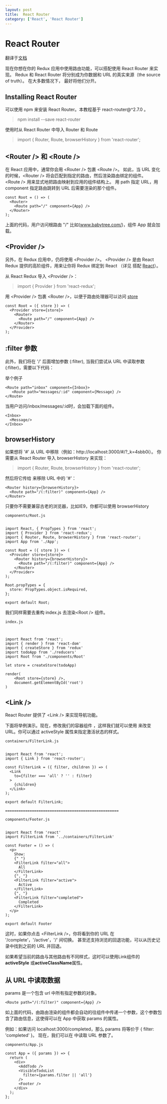 ```yaml
---
layout: post
title:  React Router
category: ['React', 'React Router'] 
---
```




# React Router 

翻译于[文档](http://redux.js.org/docs/advanced/UsageWithReactRouter.html)

现在你想在你的 Redux 应用中使用路由功能，可以搭配使用 React Router 来实现。 Redux 和 React Router 将分别成为你数据和 URL 的真实来源（the source of truth）。 在大多数情况下， 最好将他们分开。

## Installing React Router

可以使用 npm 来安装 React Router。本教程基于 react-router@^2.7.0 。

> npm install --save react-router


使用时从 React Router 中导入 Router 和 Route

> import { Router, Route, browserHistory } from 'react-router';

## <Router /\> 和 <Route /\>

在 React 应用中，通常你会用 <Router /\> 包裹 <Route /\>。 如此，当 URL 变化的时候，<Router /\> 将会匹配到指定的路由，然后渲染路由绑定的组件。 <Route /\> 用来显式地把路由映射到应用的组件结构上。 用 path 指定 URL，用 component 指定路由跳转到 URL 后需要渲染的那个组件。

```
const Root = () => (
  <Router>
    <Route path="/" component={App} />
  </Router>  
);
```

上面的代码，用户访问根路由 "/" 比如(www.babytree.com/)，组件 App 就会加载。

## <Provider /\>

另外，在 Redux 应用中，仍将使用 <Provider /\>。 <Provider /\> 是由 React Redux 提供的高阶组件，用来让你将 Redux 绑定到 React （详见 搭配 [React](http://cn.redux.js.org/docs/basics/UsageWithReact.html)）。

从 React Redux 导入 <Provider /\>：

> import { Provider } from 'react-redux';

用 <Provider /\> 包裹 <Router /\>，以便于路由处理器可以访问 [store](https://hulufei.gitbooks.io/react-tutorial/content/usage-with-react.html)

```
const Root = ({ store }) => (
  <Provider store={store}>
    <Router>
      <Route path="/" component={App} />
    </Router>
  </Provider>
);
```


## :filter 参数

此外，我们将在 '/' 后面增加参数 (:filter), 当我们尝试从 URL 中读取参数 (:filter)，需要以下代码：

> <Route path="/(:filter)" component={App} />

举个例子

```
<Route path="inbox" component={Inbox}>
   <Route path="messages/:id" component={Message} />
</Route>
```

当用户访问/inbox/messages/:id时，会加载下面的组件。

```
<Inbox>
  <Message/>
</Inbox>
```


## browserHistory

如果想将 '#' 从 URL 中移除（例如：http://localhost:3000/#/?_k=4sbb0i）。 你需要从 React Router 导入 browserHistory 来实现：

> import { Router, Route, browserHistory } from 'react-router';

然后将它传给 <Router /> 来移除 URL 中的 '#'：

```
<Router history={browserHistory}>
  <Route path="/(:filter)" component={App} />
</Router>
```

只要你不需要兼容古老的浏览器，比如IE9，你都可以使用 browserHistory


```
components/Root.js


import React, { PropTypes } from 'react';
import { Provider } from 'react-redux';
import { Router, Route, browserHistory } from 'react-router';
import App from './App';

const Root = ({ store }) => (
  <Provider store={store}>
    <Router history={browserHistory}>
      <Route path="/(:filter)" component={App} />
    </Router>
  </Provider>
);

Root.propTypes = {
  store: PropTypes.object.isRequired,
};

export default Root;
```

 我们同样需要去重构 index.js 去渲染<Root /\> 组件。

```
index.js



import React from 'react';
import { render } from 'react-dom'
import { createStore } from 'redux'
import todoApp from './reducers'
import Root from './components/Root'

let store = createStore(todoApp)

render(
    <Root store={store} />,
    document.getElementById('root')
)

```

## <Link /\> 

React Router 提供了 <Link /\> 来实现导航功能。 

下面将举例演示。现在，修改我们的容器组件 <FilterLink /> ，这样我们就可以使用 <FilterLink /> 来改变 URL。你可以通过 activeStyle 属性来指定激活状态的样式。

```
containers/FilterLink.js


import React from 'react';
import { Link } from 'react-router';

const FilterLink = ({ filter, children }) => (
  <Link
    to={filter === 'all' ? '' : filter}
  >
    {children}
  </Link>
);

export default FilterLink;

===================================================

components/Footer.js


import React from 'react'
import FilterLink from '../containers/FilterLink'

const Footer = () => (
  <p>
    Show:
    {" "}
    <FilterLink filter="all">
      All
    </FilterLink>
    {", "}
    <FilterLink filter="active">
      Active
    </FilterLink>
    {", "}
    <FilterLink filter="completed">
      Completed
    </FilterLink>
  </p>
);

export default Footer
```

这时，如果你点击 <FilterLink /\>，你将看到你的 URL 在 '/complete'，'/active'，'/' 间切换。 甚至还支持浏览的回退功能，可以从历史记录中找到之前的 URL 并回退。


如果希望当前的路由与其他路由有不同样式，这时可以使用Link组件的**activeStyle** 或**activeClassName**属性。


## 从 URL 中读取数据 

params 是一个包含 url 中所有指定参数的对象。 


```
<Route path="/(:filter)" component={App} />
```

如上面的代码，由路由渲染的组件都会自动的往组件中传递一个参数，这个参数包含了路由信息，这使得可以在 App 中获取 params 的属性。

例如：如果访问 localhost:3000/completed，那么 params 将等价于 { filter: 'completed' }。 现在，我们可以在 <App /> 中读取 URL 参数了。

```
components/App.js

const App = ({ params }) => {
  return (
    <div>
      <AddTodo />
      <VisibleTodoList
        filter={params.filter || 'all'}
      />
      <Footer />
    </div>
  );
};
```



